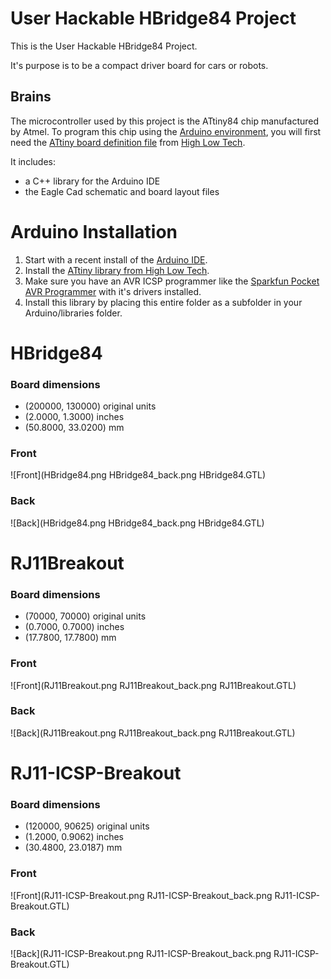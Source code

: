 
# User Hackable HBridge84 Project

This is the User Hackable HBridge84 Project. 

It's purpose is to be a compact driver board for cars or robots. 

## Brains

The microcontroller used by this project is the ATtiny84 chip manufactured by Atmel. 
To program this chip using the [Arduino environment](https://www.arduino.cc/en/Main/Software), you will first need the [ATtiny board definition file](http://highlowtech.org/?p=1695) from [High Low Tech](http://highlowtech.org/). 



It includes:

* a C++ library for the Arduino IDE
* the Eagle Cad schematic and board layout files

# Arduino Installation

1. Start with a recent install of the [Arduino IDE](https://www.arduino.cc/en/Main/Software).
2. Install the [ATtiny library from High Low Tech](http://highlowtech.org/?p=1695).
3. Make sure you have an AVR ICSP programmer like the [Sparkfun Pocket AVR Programmer](https://www.sparkfun.com/products/9825) with it's drivers installed. 
4. Install this library by placing this entire folder as a subfolder in your Arduino/libraries folder.

# HBridge84 

### Board dimensions

* (200000, 130000) original units
* (2.0000, 1.3000) inches
* (50.8000, 33.0200) mm

### Front

 ![Front](HBridge84.png HBridge84_back.png HBridge84.GTL)


### Back

 ![Back](HBridge84.png HBridge84_back.png HBridge84.GTL)


# RJ11Breakout 


### Board dimensions

* (70000, 70000) original units
* (0.7000, 0.7000) inches
* (17.7800, 17.7800) mm

### Front

 ![Front](RJ11Breakout.png RJ11Breakout_back.png RJ11Breakout.GTL)


### Back

 ![Back](RJ11Breakout.png RJ11Breakout_back.png RJ11Breakout.GTL)


# RJ11-ICSP-Breakout 


### Board dimensions

* (120000, 90625) original units
* (1.2000, 0.9062) inches
* (30.4800, 23.0187) mm

### Front

 ![Front](RJ11-ICSP-Breakout.png RJ11-ICSP-Breakout_back.png RJ11-ICSP-Breakout.GTL)


### Back

 ![Back](RJ11-ICSP-Breakout.png RJ11-ICSP-Breakout_back.png RJ11-ICSP-Breakout.GTL)


